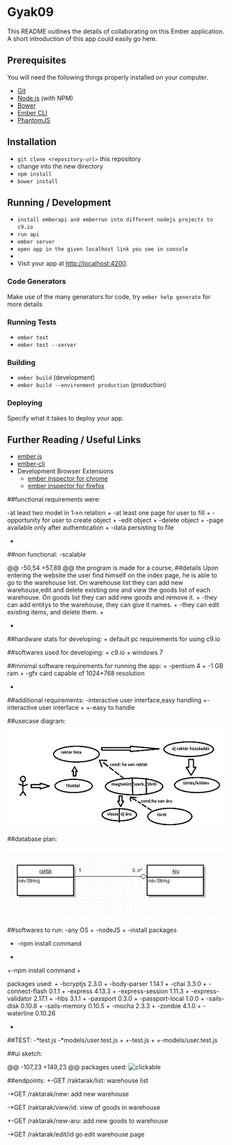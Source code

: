 # Gyak09

This README outlines the details of collaborating on this Ember application.
A short introduction of this app could easily go here.

## Prerequisites

You will need the following things properly installed on your computer.

* [Git](http://git-scm.com/)
* [Node.js](http://nodejs.org/) (with NPM)
* [Bower](http://bower.io/)
* [Ember CLI](http://www.ember-cli.com/)
* [PhantomJS](http://phantomjs.org/)

## Installation

* `git clone <repository-url>` this repository
* change into the new directory
* `npm install`
* `bower install`

## Running / Development
* `install emberapi and emberrun into different nodejs projects to c9.io`
* `run api`
* `ember server`
* `open app in the given localhost link you see in console`
* 
* Visit your app at [http://localhost:4200](http://localhost:4200).

### Code Generators

Make use of the many generators for code, try `ember help generate` for more details

### Running Tests

* `ember test`
* `ember test --server`

### Building

* `ember build` (development)
* `ember build --environment production` (production)

### Deploying

Specify what it takes to deploy your app.

## Further Reading / Useful Links

* [ember.js](http://emberjs.com/)
* [ember-cli](http://www.ember-cli.com/)
* Development Browser Extensions
  * [ember inspector for chrome](https://chrome.google.com/webstore/detail/ember-inspector/bmdblncegkenkacieihfhpjfppoconhi)
  * [ember inspector for firefox](https://addons.mozilla.org/en-US/firefox/addon/ember-inspector/)


##functional requirements were:
 
 -at least two model in 1->n relation
+
 -at least one page for user to fill
+
 -opportunity for user to create object
+
 -edit object
+
 -delete object
+
 -page available only after authentication
+
 -data persisting to file
 
 
+
 ##non functional:
 -scalable
 
@@ -50,54 +57,89 @@ the program is made for a course,
 ##details
 Upon entering the website the user find himself on the index page, he is able to go to the warehouse list.
 On warehouse list they can add new warehouse,edit and delete existing one and view the goods list of each warehouse.
 On goods list they can add new goods and remove it.
+
 -they can add entitys to the warehouse, they can give it names.
+
 -they can edit existing items, and delete them.
+
 
+
 ##hardware stats for developing:
+
 default pc requirements for using c9.io
 
 ##softwares used for developing:
+
 c9.io
+
 windows 7 
 
 ##minimal software requirements for running the app:
+
 -pentium 4
+
 -1 GB ram
+
 -gfx card capable of 1024*768 resolution
 
+
 ##additional requirements:
-interactive user interface,easy handling
+-interactive user interface
+
+-easy to handle
 
 ##usecase diagram:
 
 ![clickable](https://github.com/koneksk8/emberrun/blob/master/public/esetdiagram2.png)
 
  ##database plan:
  
 ![clickable](https://github.com/koneksk8/emberrun/blob/master/public/structure2.png)
 
 ##softwares to run:
 -any OS
+
 -nodeJS
+
 -install packages
-  -npm install <package name>  command
+
+-npm install <package name>  command
+
 
 packages used:
+
 -bcryptjs 2.3.0
+
 -body-parser 1.14.1
+
 -chai 3.3.0
+
 -connect-flash 0.1.1
+
 -express 4.13.3
+
 -express-session 1.11.3
+
 -express-validator 2.17.1
+
 -hbs 3.1.1
+
 -passport 0.3.0
+
 -passport-local 1.0.0
+
 -sails-disk 0.10.8
+
 -sails-memory 0.10.5
+
 -mocha 2.3.3
+
 -zombie 4.1.0
+
 -waterline 0.10.26
 
+
 ##TEST:
-*test.js
-*models/user.test.js
+
+-test.js
+
+-models/user.test.js
 
 ##ui sketch:
 
@@ -107,23 +149,23 @@ packages used:
 ![clickable](readme/flowchart.png)
 
 ##endpoints:
+-GET /raktarak/list: warehouse list
 
-*GET /raktarak/new: add new warehouse
 
-*GET /raktarak/view/id: view of goods in warehouse

+-GET /raktarak/new-aru: add new goods to warehouse
 
 
-*GET /raktarak/edit/id go edit warehouse page

 
